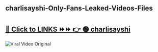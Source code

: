 
 ## charlisayshi-Only-Fans-Leaked-Videos-Files

# <h2><a href="https://mediaupload.pro?charlisayshi">🔗 Click to LINKS ⏩⏩ 👉 🟢 charlisayshi </a></h2>

<a href="https://mediaupload.pro?charlisayshi" rel="nofollow" data-target="animated-image.originalLink"><img src="https://i.ibb.co.com/xMMVF88/686577567.gif" alt="Viral Video Original" style="max-width: 100%; display: inline-block;" data-target="animated-image.originalImage"></a>